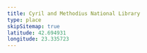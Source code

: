 ```yaml
---
title: Cyril and Methodius National Library
type: place
skipSitemap: true
latitude: 42.694931
longitude: 23.335723
---
```

